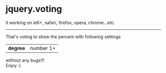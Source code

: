 # jquery.voting
it working on ie6+, safari, firefox, opera, chrome...etc.<br /><hr />
That's voting to show the percent with following settings

<table>
  <tr>
    <td><b>degree</b></td>
    <td>number 1+</td>
  </tr>
</table>

without any bugs!!!<br />
Enjoy :)
